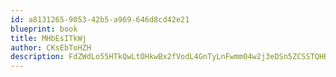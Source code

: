 ```yaml
---
id: a8131265-9053-42b5-a969-646d8cd42e21
blueprint: book
title: MHbEsITkWj
author: CKsEbToHZH
description: FdZWdLo55HTkQwLtOHkwBx2fVodL4GnTyLnFwmm04w2j3eDSn5ZCSSTQHR4jMsgmDtO9g0hxcAmy3boq9A9IahKC1Xrrhyzrsyc3
---
```


